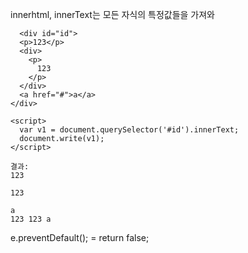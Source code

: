 innerhtml, innerText는 모든 자식의 특정값들을 가져와

      <div id="id">
      <p>123</p>
      <div>
        <p>
          123
        </p>
      </div>
      <a href="#">a</a>
    </div>

    <script>
      var v1 = document.querySelector('#id').innerText;
      document.write(v1);
    </script>

    결과:
    123

    123
    
    a
    123 123 a

e.preventDefault(); = return false;
